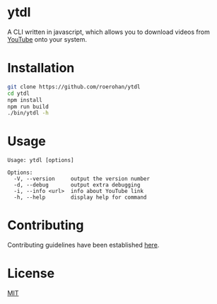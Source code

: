 # ytdl

A CLI written in javascript, which allows you to download videos from [YouTube](http://youtube.com) onto your system.

# Installation

```bash
git clone https://github.com/roerohan/ytdl
cd ytdl
npm install
npm run build
./bin/ytdl -h
```

# Usage

```
Usage: ytdl [options]

Options:
  -V, --version     output the version number
  -d, --debug       output extra debugging
  -i, --info <url>  info about YouTube link
  -h, --help        display help for command
```

# Contributing

Contributing guidelines have been established [here](./CONTRIBUTING.md).

# License

[MIT](https://github.com/roerohan/ytdl/blob/master/LICENSE)